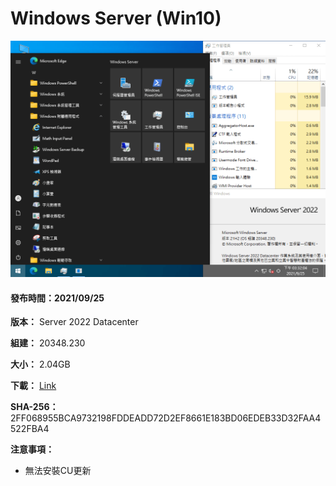 # Windows Server (Win10)

![1.png](/preview/s2022_20348.230_210925.png)

#### 發布時間：2021/09/25

**版本：** Server 2022 Datacenter

**組建：** 20348.230

**大小：** 2.04GB

**下載：** [Link](https://gmnfuedutw-my.sharepoint.com/:u:/g/personal/40543229_gm_nfu_edu_tw/EYymTZtpc-dCjZ9fiZShUkcBPvc3IaJBZRwnUA90xtFpFw?e=3hqRsL)

**SHA-256：** 2FF068955BCA9732198FDDEADD72D2EF8661E183BD06EDEB33D32FAA4522FBA4

**注意事項：**
- 無法安裝CU更新
